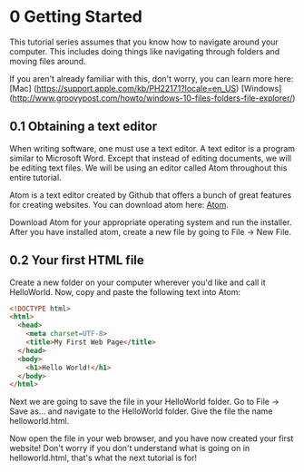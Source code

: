 # 0 Getting Started

This tutorial series assumes that you know how to navigate around your computer. This includes doing things like navigating
through folders and moving files around.

If you aren't already familiar with this, don't worry, you can learn more here:
[Mac] (https://support.apple.com/kb/PH22171?locale=en_US)
[Windows] (http://www.groovypost.com/howto/windows-10-files-folders-file-explorer/)

## 0.1 Obtaining a text editor
When writing software, one must use a text editor. A text editor is a program similar to Microsoft Word. Except that instead
of editing documents, we will be editing text files. We will be using an editor called Atom throughout this entire tutorial.

Atom is a text editor created by Github that offers a bunch of great features for creating websites. You can download atom here:
[Atom](http://atom.io).

Download Atom for your appropriate operating system and run the installer.
After you have installed atom, create a new file by going to File -> New File.

## 0.2 Your first HTML file
Create a new folder on your computer wherever you'd like and call it HelloWorld. Now,
copy and paste the following text into Atom:

```html
<!DOCTYPE html>
<html>
  <head>
    <meta charset=UTF-8>
    <title>My First Web Page</title>
  </head>
  <body>
    <h1>Hello World!</h1>
  </body>
</html>
```

Next we are going to save the file in your HelloWorld folder.
Go to File -> Save as... and navigate to the HelloWorld folder. Give the file the name helloworld.html.

Now open the file in your web browser, and you have now created your first website!
Don't worry if you don't understand what is going on in helloworld.html, that's what the next tutorial is for!
